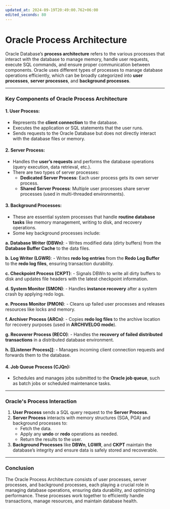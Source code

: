 ```yaml
---
updated_at: 2024-09-19T20:49:00.762+06:00
edited_seconds: 80
---
```

# Oracle Process Architecture

Oracle Database’s **process architecture** refers to the various processes that interact with the database to manage memory, handle user requests, execute SQL commands, and ensure proper communication between components. Oracle uses different types of processes to manage database operations efficiently, which can be broadly categorized into **user processes**, **server processes**, and **background processes**.

---

### Key Components of Oracle Process Architecture

#### 1. User Process:
   - Represents the **client connection** to the database.
   - Executes the application or SQL statements that the user runs.
   - Sends requests to the Oracle Database but does not directly interact with the database files or memory.

#### 2. Server Process:
   - Handles the **user’s requests** and performs the database operations (query execution, data retrieval, etc.).
   - There are two types of server processes:
     - **Dedicated Server Process**: Each user process gets its own server process.
     - **Shared Server Process**: Multiple user processes share server processes (used in multi-threaded environments).
   
#### 3. Background Processes:
   - These are essential system processes that handle **routine database tasks** like memory management, writing to disk, and recovery operations.
   - Some key background processes include:
   
   **a. Database Writer (DBWn)**:
      - Writes modified data (dirty buffers) from the **Database Buffer Cache** to the data files.
   
   **b. Log Writer (LGWR)**:
      - Writes **redo log entries** from the **Redo Log Buffer** to the **redo log files**, ensuring transaction durability.
   
   **c. Checkpoint Process (CKPT)**:
      - Signals DBWn to write all dirty buffers to disk and updates file headers with the latest checkpoint information.
   
   **d. System Monitor (SMON)**:
      - Handles **instance recovery** after a system crash by applying redo logs.
   
   **e. Process Monitor (PMON)**:
      - Cleans up failed user processes and releases resources like locks and memory.
   
   **f. Archiver Process (ARCn)**:
      - Copies **redo log files** to the archive location for recovery purposes (used in **ARCHIVELOG mode**).
   
   **g. Recoverer Process (RECO)**:
      - Handles the **recovery of failed distributed transactions** in a distributed database environment.
   
   **h. [[Listener Process]]**:
      - Manages incoming client connection requests and forwards them to the database.
   
#### 4. Job Queue Process (CJQn):
   - Schedules and manages jobs submitted to the **Oracle job queue**, such as batch jobs or scheduled maintenance tasks.

---

### Oracle's Process Interaction

1. **User Process** sends a SQL query request to the **Server Process**.
2. **Server Process** interacts with memory structures (SGA, PGA) and background processes to:
   - Fetch the data.
   - Apply any **undo** or **redo** operations as needed.
   - Return the results to the user.
3. **Background Processes** like **DBWn**, **LGWR**, and **CKPT** maintain the database’s integrity and ensure data is safely stored and recoverable.

---

### **Conclusion**
The Oracle Process Architecture consists of user processes, server processes, and background processes, each playing a crucial role in managing database operations, ensuring data durability, and optimizing performance. These processes work together to efficiently handle transactions, manage resources, and maintain database health.